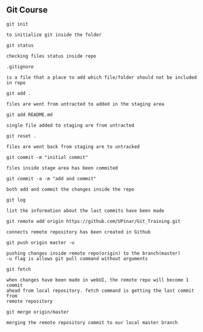 Git Course
-----------

`git init `

	to initialize git inside the folder 

`git status`

	checking files status inside repo

`.gitignore `

	is a file that a place to add which file/folder should not be included in repo

`git add .`

	files are went from untracted to added in the staging area

`git add README.md`

	single file added to staging are from untracted

`git reset .`

	files are went back from staging are to untracked

`git commit -m "initial commit"`

	files inside stage area has been commited

`git commit -a -m "add and commit"`

	both add and commit the changes inside the repo

`git log `

	list the information about the last commits have been made

`git remote add origin https://github.com/UPinar/Git_Training.git`

	connects remote repository has been created in Github

`git push origin master -u`

	pushing changes inside remote repo(origin) to the branch(master)
	-u flag is allows git pull command without arguments

`git fetch`

	when changes have been made in webUI, the remote repo will become 1 commit 
 	ahead from local repository. fetch command is getting the last commit from 
  	remote repository

`git merge origin/master`

 	merging the remote repository commit to our local master branch 

	
